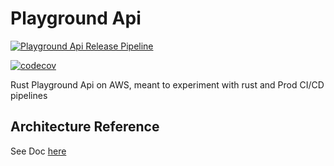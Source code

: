 # Playground Api

[![Playground Api Release Pipeline](https://github.com/dawsonfi/playground-api/actions/workflows/pipeline.yml/badge.svg)](https://github.com/dawsonfi/playground-api/actions/workflows/pipeline.yml)

[![codecov](https://codecov.io/gh/dawsonfi/playground-api/branch/main/graph/badge.svg?token=ETVNE1S2VQ)](https://codecov.io/gh/dawsonfi/playground-api)

Rust Playground Api on AWS, meant to experiment with rust and Prod CI/CD pipelines


## Architecture Reference

See Doc [here](dev/architecture/Architecture.md)

